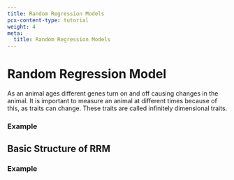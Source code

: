 ```yaml
---
title: Random Regression Models
pcx-content-type: tutorial
weight: 4
meta:
  title: Random Regression Models
---
```


# Random Regression Model

As an animal ages different genes turn on and off causing changes in the animal. It is important to measure an animal at different times because of this, as traits can change. These traits are called infinitely dimensional traits.

### Example

## Basic Structure of RRM

### Example
